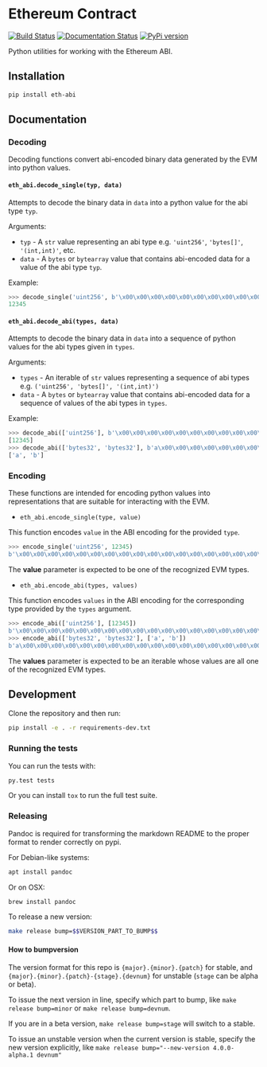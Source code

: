 # Ethereum Contract

[![Build Status](https://circleci.com/gh/ethereum/eth-abi.svg?style=shield)](https://circleci.com/gh/ethereum/eth-abi)
[![Documentation Status](https://readthedocs.org/projects/eth-abi/badge/?version=latest)](https://readthedocs.org/projects/eth-abi/?badge=latest)
[![PyPi version](https://img.shields.io/pypi/v/eth-abi.svg)](https://pypi.python.org/pypi/eth-abi)

Python utilities for working with the Ethereum ABI.

## Installation

```sh
pip install eth-abi
```

## Documentation

### Decoding

Decoding functions convert abi-encoded binary data generated by the EVM into
python values.

#### `eth_abi.decode_single(typ, data)`

Attempts to decode the binary data in `data` into a python value for the abi
type `typ`.

Arguments:
* `typ` - A `str` value representing an abi type e.g. `'uint256'`, `'bytes[]'`,
  `'(int,int)'`, etc.
* `data` - A `bytes` or `bytearray` value that contains abi-encoded data for a
  value of the abi type `typ`.

Example:
```python
>>> decode_single('uint256', b'\x00\x00\x00\x00\x00\x00\x00\x00\x00\x00\x00\x00\x00\x00\x00\x00\x00\x00\x00\x00\x00\x00\x00\x00\x00\x00\x00\x00\x00\x0009')
12345
```

#### `eth_abi.decode_abi(types, data)`

Attempts to decode the binary data in `data` into a sequence of python values
for the abi types given in `types`.

Arguments:
* `types` - An iterable of `str` values representing a sequence of abi types
  e.g.  `('uint256', 'bytes[]', '(int,int)')`
* `data` - A `bytes` or `bytearray` value that contains abi-encoded data for a
  sequence of values of the abi types in `types`.

Example:
```python
>>> decode_abi(['uint256'], b'\x00\x00\x00\x00\x00\x00\x00\x00\x00\x00\x00\x00\x00\x00\x00\x00\x00\x00\x00\x00\x00\x00\x00\x00\x00\x00\x00\x00\x00\x0009')
[12345]
>>> decode_abi(['bytes32', 'bytes32'], b'a\x00\x00\x00\x00\x00\x00\x00\x00\x00\x00\x00\x00\x00\x00\x00\x00\x00\x00\x00\x00\x00\x00\x00\x00\x00\x00\x00\x00\x00\x00\x00b\x00\x00\x00\x00\x00\x00\x00\x00\x00\x00\x00\x00\x00\x00\x00\x00\x00\x00\x00\x00\x00\x00\x00\x00\x00\x00\x00\x00\x00\x00\x00')
['a', 'b']
```

### Encoding

These functions are intended for encoding python values into representations
that are suitable for interacting with the EVM.

* `eth_abi.encode_single(type, value)`

This function encodes `value` in the ABI encoding for the provided `type`.

```python
>>> encode_single('uint256', 12345)
b'\x00\x00\x00\x00\x00\x00\x00\x00\x00\x00\x00\x00\x00\x00\x00\x00\x00\x00\x00\x00\x00\x00\x00\x00\x00\x00\x00\x00\x00\x0009'
```

The **value** parameter is expected to be one of the recognized EVM types.

* `eth_abi.encode_abi(types, values)`

This function encodes `values` in the ABI encoding for the corresponding type
provided by the `types` argument.

```python
>>> encode_abi(['uint256'], [12345])
b'\x00\x00\x00\x00\x00\x00\x00\x00\x00\x00\x00\x00\x00\x00\x00\x00\x00\x00\x00\x00\x00\x00\x00\x00\x00\x00\x00\x00\x00\x0009'
>>> encode_abi(['bytes32', 'bytes32'], ['a', 'b'])
b'a\x00\x00\x00\x00\x00\x00\x00\x00\x00\x00\x00\x00\x00\x00\x00\x00\x00\x00\x00\x00\x00\x00\x00\x00\x00\x00\x00\x00\x00\x00\x00b\x00\x00\x00\x00\x00\x00\x00\x00\x00\x00\x00\x00\x00\x00\x00\x00\x00\x00\x00\x00\x00\x00\x00\x00\x00\x00\x00\x00\x00\x00\x00'
```

The **values** parameter is expected to be an iterable whose values are all one
of the recognized EVM types.

## Development

Clone the repository and then run:

```sh
pip install -e . -r requirements-dev.txt
```

### Running the tests

You can run the tests with:

```sh
py.test tests
```

Or you can install `tox` to run the full test suite.

### Releasing

Pandoc is required for transforming the markdown README to the proper format to
render correctly on pypi.

For Debian-like systems:

```sh
apt install pandoc
```

Or on OSX:

```sh
brew install pandoc
```

To release a new version:

```sh
make release bump=$$VERSION_PART_TO_BUMP$$
```

#### How to bumpversion

The version format for this repo is `{major}.{minor}.{patch}` for stable, and
`{major}.{minor}.{patch}-{stage}.{devnum}` for unstable (`stage` can be alpha
or beta).

To issue the next version in line, specify which part to bump, like `make
release bump=minor` or `make release bump=devnum`.

If you are in a beta version, `make release bump=stage` will switch to a
stable.

To issue an unstable version when the current version is stable, specify the
new version explicitly, like `make release bump="--new-version 4.0.0-alpha.1
devnum"`
